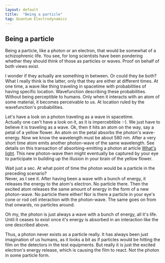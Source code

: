 ```yaml
---
layout: default
title:  "Being a particle"
tag: Quantum Electrodynamics
---
```


## Being a particle

Being a particle, like a photon or an electron, that would be somewhat of a schizophrenic life. You see, for long scientists have been pondering whether they should think of those as particles or waves. Proof on behalf of both views exist.

I wonder if they actually are something in between. Or could they be both?  
What I really think is the latter, only that they are either at different times. At one time, a wave like thing traveling in spacetime with probabilities of having specific location. Wavefunction describing these probabilities. Without being perceptible to humans. Only when it interacts with an atom of some material, it becomes perceivable to us. At location ruled by the wavefunction's probabilities.

Let's have a look on a photon traveling as a wave in spacetime.  
Actually one can't have a look on it, as it is impercebtible :-). We just have to believe it is traveling as a wave. Ok, then it hits an atom on the way, say a petal of a yellow flower. An atom on the petal absorbs the photon's wave-energy. Now we know the wavelength must be about 580 nm. After a very short time atom emits another photon-wave of the same wavelength. See details on this transaction of absorbing-emitting a photon at article [What's light](https://veikkonyfors.github.io/blog/2022/02/03/what-is-light.html). This new photon-wave then might eventually be captured by your eye to participate in building up the illusion in your brain of the yellow flower.

Wait just a sec. At what point of time the photon would be a particle in the preceding scenario?  
Never, as I see it. After having been a wave with a bunch of energy, it releases the energy to the atom's electron. No particle there. Then the excited atom releases the same amount of energy in the form of a new photon-wave. No particle there either! Nor is there a particle in your eye's cone or rod cell interaction with the photon-wave. The same goes on from that onwards, no particles around.

Oh my, the photon is just always a wave with a bunch of energy, all it's life. Until it ceases to exist once it's energy is absorbed in an interaction like the one described above. 

Thus, a photon never exists as a particle really. It has always been just imagination of us humans, as it looks a bit as if particles would be hitting the film on the detectors in the test equipments. But really it is just the excited electron's energy release, which is causing the film to react. Not the photon in some particle form.


